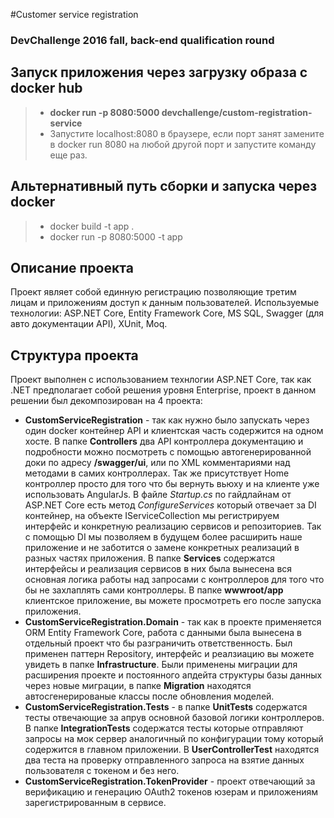 #Customer service registration
### DevChallenge 2016 fall, back-end qualification round

## Запуск приложения через загрузку образа с docker hub
> - **docker run -p 8080:5000 devchallenge/custom-registration-service**
> - Запустите localhost:8080 в браузере, если порт занят замените в docker run 8080 на любой другой порт и запустите команду еще раз.

## Альтернативный путь сборки и запуска через docker
> - docker build -t app .
> - docker run -p 8080:5000 -t app

## Описание проекта
Проект являет собой единную регистрацию позволяющие третим лицам и приложениям доступ к данным пользователей.
Используемые технологии: ASP.NET Core, Entity Framework Core, MS SQL, Swagger (для авто документации API), XUnit, Moq.

## Структура проекта
Проект выполнен с использованием технлогии ASP.NET Core, так как .NET предполагает собой решения уровня Enterprise, проект в данном решении был декомпозирован на 4 проекта:
- **CustomServiceRegistration** - так как нужно было запускать через один docker контейнер API и клиентская часть содержится на одном хосте. В папке **Controllers** два API контроллера документацию и подробности можно посмотреть с помощью автогенерированной доки по адресу **/swagger/ui**, или по XML комментариями над методами в самих контроллерах. Так же присутствует Home контроллер просто для того что бы вернуть вьюху и на клиенте уже использовать AngularJs. В файле *Startup.cs* по гайдлайнам от ASP.NET Core есть метод *ConfigureServices* который отвечает за DI контейнер, на объекте IServiceCollection мы регистрируем интерфейс и конкретную реализацию сервисов и репозиториев. Так с помощью DI мы позволяем в будущем более расширить наше приложение и не заботится о замене конкретных реализаций в разных частях приложения. В папке **Services** содержатся интерфейсы и реализация сервисов в них была вынесена вся основная логика работы над запросами с контроллеров для того что бы не захлаплять сами контроллеры. В папке **wwwroot/app** клиентское приложение, вы можете просмотреть его после запуска приложения.
- **CustomServiceRegistration.Domain** - так как в проекте применяется ORM Entity Framework Core, работа с данными была вынесена в отдельный проект что бы разграничить ответственность. Был применен паттерн Repository, интерфейс и реалзиацию вы можете увидеть в папке **Infrastructure**. Были применены миграции для расширения проекте и постоянного апдейта структуры базы данных через новые миграции, в папке **Migration** находятся автосгенерированые классы после обновления моделей.
- **CustomServiceRegistration.Tests** - в папке **UnitTests** содержатся тесты отвечающие за апрув основной базовой логики контроллеров. В папке **IntegrationTests** содержатся тесты которые отправляют запросы на мок сервер аналогичный по конфигурации тому который содержится в главном приложении. В **UserControllerTest** находятся два теста на проверку отправленного запроса на взятие данных пользователя с токеном и без него.
- **CustomServiceRegistration.TokenProvider** - проект отвечающий за верификацию и генерацию OAuth2 токенов юзерам и приложениям зарегистрированным в сервисе.